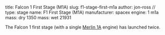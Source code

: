 title: Falcon 1 First Stage (M1A)
slug: f1-stage-first-m1a
author: jon-ross
//
type: stage
name: F1 First Stage (M1A)
manufacturer: spacex
engine: 1 m1a
mass: dry 1350
mass: wet 21931

The Falcon 1 first stage (with a single [Merlin 1A](term) engine) has
launched twice.
